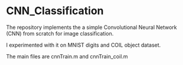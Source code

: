 # CNN_Classification
The repository implements the a simple Convolutional Neural Network (CNN) from scratch for image classification. 

I experimented with it on MNIST digits and COIL object dataset.

The main files are cnnTrain.m and cnnTrain_coil.m
